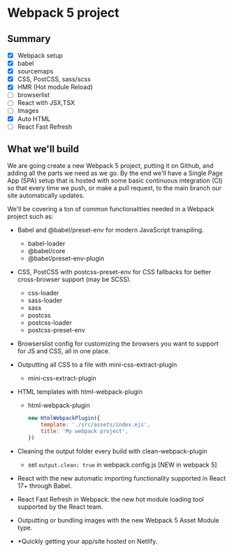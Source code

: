 # Webpack 5 project

## Summary
- [x] Webpack setup
- [x] babel
- [x] sourcemaps
- [x] CSS, PostCSS, sass/scss
- [x] HMR (Hot module Reload)
- [ ] browserlist
- [ ] React with JSX,TSX
- [ ] Images
- [x] Auto HTML
- [ ] React Fast Refresh

## What we'll build
We are going create a new Webpack 5 project, putting it on Github, and adding all the parts we need as we go. By the end we'll have a Single Page App (SPA) setup that is hosted with some basic continuous integration (CI) so that every time we push, or make a pull request, to the main branch our site automatically updates. 

We'll be covering a ton of common functionalities needed in a Webpack project such as: 
- Babel and @babel/preset-env for modern JavaScript transpiling.
    - babel-loader
    - @babel/core
    - @babel/preset-env-plugin
 
- CSS, PostCSS with postcss-preset-env for CSS fallbacks for better cross-browser support (may be SCSS).
  - css-loader
  - sass-loader
  - sass
  - postcss
  - postcss-loader
  - postcss-preset-env
  
-  Browserslist config for customizing the browsers you want to support for JS and CSS, all in one place. 

- Outputting all CSS to a file with mini-css-extract-plugin
  - mini-css-extract-plugin

- HTML templates with html-webpack-plugin
  - html-webpack-plugin
  
    ```javascript 
    new HtmlWebpackPlugin({
        template: './src/assets/index.ejs',
        title: 'My webpack project',
    })
    ```

- Cleaning the output folder every build with clean-webpack-plugin
  - set `output.clean: true` in webpack.config.js [NEW in webpack 5]

- React with the new automatic importing functionality supported in React 17+ through Babel.

- React Fast Refresh in Webpack: the new hot module loading tool supported by the React team.

- Outputting or bundling images with the new Webpack 5 Asset Module type.

- *Quickly getting your app/site hosted on Netlify.
